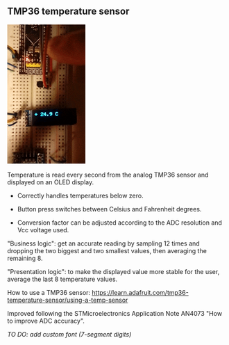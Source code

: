 ## TMP36 temperature sensor

![](tmp36.gif)

Temperature is read every second from the analog TMP36 sensor and displayed on an OLED display.

* Correctly handles temperatures below zero.

* Button press switches between Celsius and Fahrenheit degrees.

* Conversion factor can be adjusted according to the ADC resolution and Vcc voltage used.

"Business logic": get an accurate reading by sampling 12 times and dropping the two biggest and two smallest values,
then averaging the remaining 8.

"Presentation logic": to make the displayed value more stable for the user, average the last 8 temperature values.

How to use a TMP36 sensor: https://learn.adafruit.com/tmp36-temperature-sensor/using-a-temp-sensor

Improved following the STMicroelectronics Application Note AN4073 "How to improve ADC accuracy".

_TO DO: add custom font (7-segment digits)_
